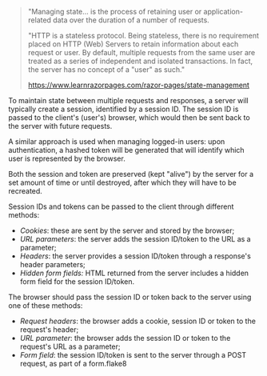 > "Managing state... is the process of retaining user or application-related data over the duration of a number of
> requests.
>
> "HTTP is a stateless protocol. Being stateless, there is no requirement placed on HTTP (Web) Servers to retain
> information
> about each request or user. By default, multiple requests from the same user are treated as a series of independent and
> isolated
> transactions. In fact, the server has no concept of a "user" as such."
>
> https://www.learnrazorpages.com/razor-pages/state-management

To maintain state between multiple requests and responses, a server will typically create a session, identified by a session ID. The session ID is passed to the client's (user's) browser, which would then be sent back to the server with future requests.

A similar approach is used when managing logged-in users: upon authentication, a hashed token will be generated that will identify which user is represented by the browser.

Both the session and token are preserved (kept "alive") by the server for a set amount of time or until destroyed, after which they will have to be recreated.

Session IDs and tokens can be passed to the client through different methods:

- *Cookies*: these are sent by the server and stored by the browser;
- *URL parameters*: the server adds the session ID/token to the URL as a parameter;
- *Headers*: the server provides a session ID/token through a response's header parameters;
- *Hidden form fields:* HTML returned from the server includes a hidden form field for the session ID/token.

The browser should pass the session ID or token back to the server using one of these methods:

- *Request headers*: the browser adds a cookie, session ID or token to the request's header;
- *URL parameter*: the browser adds the session ID or token to the request's URL as a parameter;
- *Form field*: the session ID/token is sent to the server through a POST request, as part of a form.flake8